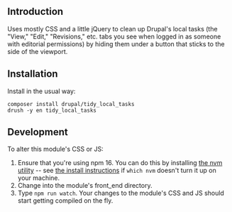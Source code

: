 ## Introduction
Uses mostly CSS and a little jQuery to clean up Drupal's local tasks (the
"View," "Edit," "Revisions," etc. tabs you see when logged in as someone with
editorial permissions) by hiding them under a button that sticks to the side of
the viewport.

## Installation
Install in the usual way:
```shell
composer install drupal/tidy_local_tasks
drush -y en tidy_local_tasks
```

## Development
To alter this module's CSS or JS:
1. Ensure that you're using npm 16. You can do this by installing
[the nvm utility](https://github.com/nvm-sh/nvm) -- see
[the install instructions](https://github.com/nvm-sh/nvm#install--update-script)
if `which nvm` doesn't turn it up on your machine.
2. Change into the module's front_end directory.
3. Type `npm run watch`. Your changes to the module's CSS and JS should start
getting compiled on the fly.
